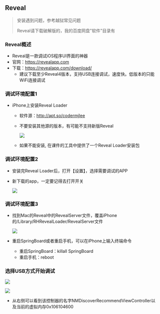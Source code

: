 ## Reveal

> 安装遇到问题，参考越狱常见问题
>
> Reveal请下载破解版的，我的百度网盘"软件"目录有

### Reveal概述

+ Reveal是一款调试iOS程序UI界面的神器
+ 官网：https://revealapp.com
+ 下载：https://revealapp.com/download/
  + 建议下载至少Reveal4版本，支持USB连接调试，速度快。低版本的只能WiFi连接调试

### 调试环境配置1

+ iPhone上安装Reveal Loader

  + 软件源：http://apt.so/codermjlee

  + 不要安装其他源的版本，有可能不支持新版Reveal

    ![](./images/reveal0.png)

  + 如果不能安装, 在课件的工具中提供了一个Reveal Loader安装包

### 调试环境配置2

+ 安装完Reveal Loader后，打开【设置】，选择需要调试的APP

+ 新下载的app，一定要记得去打开开关

  ![](./images/reveal1.png)

### 调试环境配置3

+ 找到Mac的Reveal中的RevealServer文件，覆盖iPhone的/Library/RHRevealLoader/RevealServer文件

  ![](./images/reveal2.png)

+ 重启SpringBoard或者重启手机，可以在iPhone上输入终端命令
  + 重启SpringBoard：killall SpringBoard
  + 重启手机：reboot

### 选择USB方式开始调试

![](./images/reveal3.png)

![](./images/reveal4.png)

+ 从右侧可以看到该控制器的名字NMDiscoverRecommendViewController以及当前的虚拟内存0x106104600

